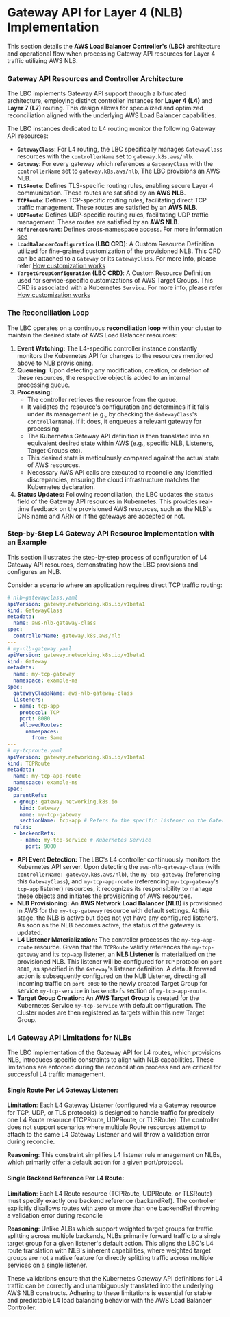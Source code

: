 # Gateway API for Layer 4 (NLB) Implementation

This section details the **AWS Load Balancer Controller's (LBC)** architecture and operational flow when processing Gateway API resources for Layer 4 traffic utilizing AWS NLB.

### Gateway API Resources and Controller Architecture

The LBC implements Gateway API support through a bifurcated architecture, employing distinct controller instances for **Layer 4 (L4)** and **Layer 7 (L7)** routing. This design allows for specialized and optimized reconciliation aligned with the underlying AWS Load Balancer capabilities.

The LBC instances dedicated to L4 routing monitor the following Gateway API resources:

* **`GatewayClass`**: For L4 routing, the LBC specifically manages `GatewayClass` resources with the `controllerName` set to `gateway.k8s.aws/nlb`.
* **`Gateway`**: For every gateway which references a `GatewayClass` with the `controllerName` set to `gateway.k8s.aws/nlb`, The LBC provisions an AWS NLB.
* **`TLSRoute`**: Defines TLS-specific routing rules, enabling secure Layer 4 communication. These routes are satisfied by an **AWS NLB**.
* **`TCPRoute`**: Defines TCP-specific routing rules, facilitating direct TCP traffic management. These routes are satisfied by an **AWS NLB**.
* **`UDPRoute`**: Defines UDP-specific routing rules, facilitating UDP traffic management. These routes are satisfied by an **AWS NLB**.
* **`ReferenceGrant`**: Defines cross-namespace access. For more information [see](https://gateway-api.sigs.k8s.io/api-types/referencegrant/)
* **`LoadBalancerConfiguration` (LBC CRD)**: A Custom Resource Definition utilized for fine-grained customization of the provisioned NLB. This CRD can be attached to a `Gateway` or its `GatewayClass`. For more info, please refer [How customization works](customization.md#customizing-the-gateway-load-balancer-using-loadbalancerconfiguration-crd)
* **`TargetGroupConfiguration` (LBC CRD)**: A Custom Resource Definition used for service-specific customizations of AWS Target Groups. This CRD is associated with a Kubernetes `Service`. For more info, please refer [How customization works](customization.md#customizing-services-target-groups-using-targetgroupconfiguration-crd)

### The Reconciliation Loop

The LBC operates on a continuous **reconciliation loop** within your cluster to maintain the desired state of AWS Load Balancer resources:

1.  **Event Watching:** The L4-specific controller instance constantly monitors the Kubernetes API for changes to the resources mentioned above to NLB provisioning.
2.  **Queueing:** Upon detecting any modification, creation, or deletion of these resources, the respective object is added to an internal processing queue.
3.  **Processing:**
    * The controller retrieves the resource from the queue.
    * It validates the resource's configuration and determines if it falls under its management (e.g., by checking the `GatewayClass`'s `controllerName`). If it does, it enqueues a relevant gateway for processing
    * The Kubernetes Gateway API definition is then translated into an equivalent desired state within AWS (e.g., specific NLB, Listeners, Target Groups etc).
    * This desired state is meticulously compared against the actual state of AWS resources.
    * Necessary AWS API calls are executed to reconcile any identified discrepancies, ensuring the cloud infrastructure matches the Kubernetes declaration.
4.  **Status Updates:** Following reconciliation, the LBC updates the `status` field of the Gateway API resources in Kubernetes. This provides real-time feedback on the provisioned AWS resources, such as the NLB's DNS name and ARN or if the gateways are accepted or not.

### Step-by-Step L4 Gateway API Resource Implementation with an Example

This section illustrates the step-by-step process of configuration of L4 Gateway API resources, demonstrating how the LBC provisions and configures an NLB.

Consider a scenario where an application requires direct TCP traffic routing:

```yaml
# nlb-gatewayclass.yaml
apiVersion: gateway.networking.k8s.io/v1beta1
kind: GatewayClass
metadata:
  name: aws-nlb-gateway-class
spec:
  controllerName: gateway.k8s.aws/nlb
---
# my-nlb-gateway.yaml
apiVersion: gateway.networking.k8s.io/v1beta1
kind: Gateway
metadata:
  name: my-tcp-gateway
  namespace: example-ns
spec:
  gatewayClassName: aws-nlb-gateway-class
  listeners:
  - name: tcp-app
    protocol: TCP
    port: 8080
    allowedRoutes:
      namespaces:
        from: Same
---
# my-tcproute.yaml
apiVersion: gateway.networking.k8s.io/v1beta1
kind: TCPRoute
metadata:
  name: my-tcp-app-route
  namespace: example-ns
spec:
  parentRefs:
  - group: gateway.networking.k8s.io
    kind: Gateway
    name: my-tcp-gateway
    sectionName: tcp-app # Refers to the specific listener on the Gateway
  rules:
  - backendRefs:
    - name: my-tcp-service # Kubernetes Service
      port: 9000
```

* **API Event Detection:** The LBC's L4 controller continuously monitors the Kubernetes API server. Upon detecting the `aws-nlb-gateway-class` (with `controllerName: gateway.k8s.aws/nlb`), the `my-tcp-gateway` (referencing this `GatewayClass`), and `my-tcp-app-route` (referencing `my-tcp-gateway`'s `tcp-app` listener) resources, it recognizes its responsibility to manage these objects and initiates the provisioning of AWS resources.
* **NLB Provisioning:** An **AWS Network Load Balancer (NLB)** is provisioned in AWS for the `my-tcp-gateway` resource with default settings. At this stage, the NLB is active but does not yet have any configured listeners. As soon as the NLB becomes active, the status of the gateway is updated.
* **L4 Listener Materialization:** The controller processes the `my-tcp-app-route` resource. Given that the `TCPRoute` validly references the `my-tcp-gateway` and its `tcp-app` listener, an **NLB Listener** is materialized on the provisioned NLB. This listener will be configured for `TCP` protocol on `port 8080`, as specified in the `Gateway`'s listener definition. A default forward action is subsequently configured on the NLB Listener, directing all incoming traffic on `port 8080` to the newly created Target Group for service `my-tcp-service` in `backendRefs` section of `my-tcp-app-route`.
* **Target Group Creation:** An **AWS Target Group** is created for the Kubernetes Service `my-tcp-service` with default configuration. The cluster nodes are then registered as targets within this new Target Group.

### L4 Gateway API Limitations for NLBs
The LBC implementation of the Gateway API for L4 routes, which provisions NLB, introduces specific constraints to align with NLB capabilities. These limitations are enforced during the reconciliation process and are critical for successful L4 traffic management.

#### Single Route Per L4 Gateway Listener:

**Limitation**: Each L4 Gateway Listener (configured via a Gateway resource for TCP, UDP, or TLS protocols) is designed to handle traffic for precisely one L4 Route resource (TCPRoute, UDPRoute, or TLSRoute). The controller does not support scenarios where multiple Route resources attempt to attach to the same L4 Gateway Listener and will throw a validation error during reconcile.

**Reasoning**: This constraint simplifies L4 listener rule management on NLBs, which primarily offer a default action for a given port/protocol.

#### Single Backend Reference Per L4 Route:

**Limitation**: Each L4 Route resource (TCPRoute, UDPRoute, or TLSRoute) must specify exactly one backend reference (backendRef). The controller explicitly disallows routes with zero or more than one backendRef throwing a validation error during reconcile

**Reasoning**: Unlike ALBs which support weighted target groups for traffic splitting across multiple backends, NLBs primarily forward traffic to a single target group for a given listener's default action. This aligns the LBC's L4 route translation with NLB's inherent capabilities, where weighted target groups are not a native feature for directly splitting traffic across multiple services on a single listener.

These validations ensure that the Kubernetes Gateway API definitions for L4 traffic can be correctly and unambiguously translated into the underlying AWS NLB constructs. Adhering to these limitations is essential for stable and predictable L4 load balancing behavior with the AWS Load Balancer Controller.
